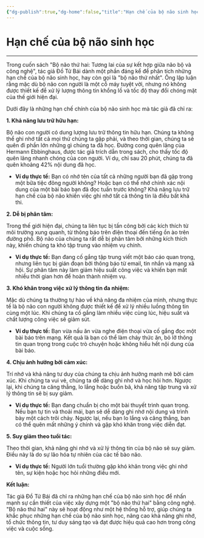 ```yaml
---
{"dg-publish":true,"dg-home":false,"title":"Hạn chế của bộ não sinh học","date":"2025-01-31","tags":["book","books/bo-nao-thu-hai"],"dg-path":"Books/Bộ Não Thứ Hai - Đồ Tử Bái/Hạn chế của bộ não sinh học.md","permalink":"/books/bo-nao-thu-hai-do-tu-bai/han-che-cua-bo-nao-sinh-hoc/","dgPassFrontmatter":true,"updated":"2025-01-31T13:47:15.628+07:00"}
---
```


# Hạn chế của bộ não sinh học
---
Trong cuốn sách "Bộ não thứ hai: Tương lai của sự kết hợp giữa não bộ và công nghệ", tác giả Đồ Tử Bái dành một phần đáng kể để phân tích những hạn chế của bộ não sinh học, hay còn gọi là "bộ não thứ nhất". Ông lập luận rằng mặc dù bộ não con người là một cỗ máy tuyệt vời, nhưng nó không được thiết kế để xử lý lượng thông tin khổng lồ và tốc độ thay đổi chóng mặt của thế giới hiện đại.

Dưới đây là những hạn chế chính của bộ não sinh học mà tác giả đã chỉ ra:

**1. Khả năng lưu trữ hữu hạn:**

Bộ não con người có dung lượng lưu trữ thông tin hữu hạn. Chúng ta không thể ghi nhớ tất cả mọi thứ chúng ta gặp phải, và theo thời gian, chúng ta sẽ quên đi phần lớn những gì chúng ta đã học. Đường cong quên lãng của Hermann Ebbinghaus, được tác giả trích dẫn trong sách, cho thấy tốc độ quên lãng nhanh chóng của con người. Ví dụ, chỉ sau 20 phút, chúng ta đã quên khoảng 42% nội dung đã học.

- **Ví dụ thực tế:** Bạn có nhớ tên của tất cả những người bạn đã gặp trong một bữa tiệc đông người không? Hoặc bạn có thể nhớ chính xác nội dung của một bài báo bạn đã đọc tuần trước không? Khả năng lưu trữ hạn chế của bộ não khiến việc ghi nhớ tất cả thông tin là điều bất khả thi.

**2. Dễ bị phân tâm:**

Trong thế giới hiện đại, chúng ta liên tục bị tấn công bởi các kích thích từ môi trường xung quanh, từ thông báo trên điện thoại đến tiếng ồn ào trên đường phố. Bộ não của chúng ta rất dễ bị phân tâm bởi những kích thích này, khiến chúng ta khó tập trung vào nhiệm vụ chính.

- **Ví dụ thực tế:** Bạn đang cố gắng tập trung viết một báo cáo quan trọng, nhưng liên tục bị gián đoạn bởi thông báo từ email, tin nhắn và mạng xã hội. Sự phân tâm này làm giảm hiệu suất công việc và khiến bạn mất nhiều thời gian hơn để hoàn thành nhiệm vụ.

**3. Khó khăn trong việc xử lý thông tin đa nhiệm:**

Mặc dù chúng ta thường tự hào về khả năng đa nhiệm của mình, nhưng thực tế là bộ não con người không được thiết kế để xử lý nhiều luồng thông tin cùng một lúc. Khi chúng ta cố gắng làm nhiều việc cùng lúc, hiệu suất và chất lượng công việc sẽ giảm sút.

- **Ví dụ thực tế:** Bạn vừa nấu ăn vừa nghe điện thoại vừa cố gắng đọc một bài báo trên mạng. Kết quả là bạn có thể làm cháy thức ăn, bỏ lỡ thông tin quan trọng trong cuộc trò chuyện hoặc không hiểu hết nội dung của bài báo.

**4. Chịu ảnh hưởng bởi cảm xúc:**

Trí nhớ và khả năng tư duy của chúng ta chịu ảnh hưởng mạnh mẽ bởi cảm xúc. Khi chúng ta vui vẻ, chúng ta dễ dàng ghi nhớ và học hỏi hơn. Ngược lại, khi chúng ta căng thẳng, lo lắng hoặc buồn bã, khả năng tập trung và xử lý thông tin sẽ bị suy giảm.

- **Ví dụ thực tế:** Bạn đang chuẩn bị cho một bài thuyết trình quan trọng. Nếu bạn tự tin và thoải mái, bạn sẽ dễ dàng ghi nhớ nội dung và trình bày một cách trôi chảy. Ngược lại, nếu bạn lo lắng và căng thẳng, bạn có thể quên mất những ý chính và gặp khó khăn trong việc diễn đạt.

**5. Suy giảm theo tuổi tác:**

Theo thời gian, khả năng ghi nhớ và xử lý thông tin của bộ não sẽ suy giảm. Điều này là do sự lão hóa tự nhiên của các tế bào não.

- **Ví dụ thực tế:** Người lớn tuổi thường gặp khó khăn trong việc ghi nhớ tên, sự kiện hoặc học hỏi những điều mới.

**Kết luận:**

Tác giả Đồ Tử Bái đã chỉ ra những hạn chế của bộ não sinh học để nhấn mạnh sự cần thiết của việc xây dựng một "bộ não thứ hai" bằng công nghệ. "Bộ não thứ hai" này sẽ hoạt động như một hệ thống hỗ trợ, giúp chúng ta khắc phục những hạn chế của bộ não sinh học, nâng cao khả năng ghi nhớ, tổ chức thông tin, tư duy sáng tạo và đạt được hiệu quả cao hơn trong công việc và cuộc sống.